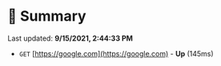 # 📖 Summary
Last updated: **9/15/2021, 2:44:33 PM**

- `GET` [https://google.com](https://google.com) - **Up** (145ms)
